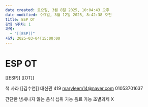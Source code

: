 ```yaml
---
date created: 토요일, 3월 8일 2025, 10:04:43 오후
date modified: 수요일, 3월 12일 2025, 8:42:38 오전
title: ESP OT
강의 n주차: 1
과목:
  - "[[ESP]]"
시간: 2025-03-04T15:00:00
---
```


# ESP OT

[[ESP]] [[OT]]

책 사라
[[김수연]] 대신관 419 maryleem14@naver.com 01053701637

간단한 냄새나지 않는 음식 섭취 가능
음료 가능
조별과제 X
